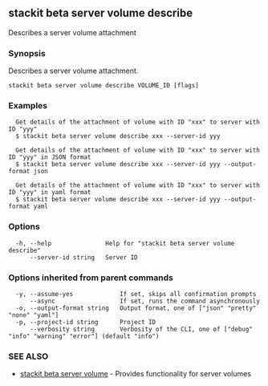 ## stackit beta server volume describe

Describes a server volume attachment

### Synopsis

Describes a server volume attachment.

```
stackit beta server volume describe VOLUME_ID [flags]
```

### Examples

```
  Get details of the attachment of volume with ID "xxx" to server with ID "yyy"
  $ stackit beta server volume describe xxx --server-id yyy

  Get details of the attachment of volume with ID "xxx" to server with ID "yyy" in JSON format
  $ stackit beta server volume describe xxx --server-id yyy --output-format json

  Get details of the attachment of volume with ID "xxx" to server with ID "yyy" in yaml format
  $ stackit beta server volume describe xxx --server-id yyy --output-format yaml
```

### Options

```
  -h, --help               Help for "stackit beta server volume describe"
      --server-id string   Server ID
```

### Options inherited from parent commands

```
  -y, --assume-yes             If set, skips all confirmation prompts
      --async                  If set, runs the command asynchronously
  -o, --output-format string   Output format, one of ["json" "pretty" "none" "yaml"]
  -p, --project-id string      Project ID
      --verbosity string       Verbosity of the CLI, one of ["debug" "info" "warning" "error"] (default "info")
```

### SEE ALSO

* [stackit beta server volume](./stackit_beta_server_volume.md)	 - Provides functionality for server volumes

